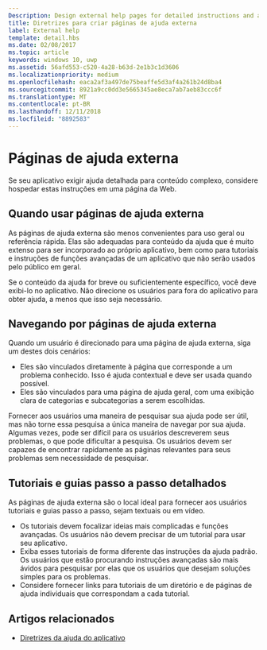```yaml
---
Description: Design external help pages for detailed instructions and advice about your app.
title: Diretrizes para criar páginas de ajuda externa
label: External help
template: detail.hbs
ms.date: 02/08/2017
ms.topic: article
keywords: windows 10, uwp
ms.assetid: 56afd553-c520-4a28-b63d-2e1b3c1d3606
ms.localizationpriority: medium
ms.openlocfilehash: eaca2af3a497de75beaffe5d3af4a261b24d8ba4
ms.sourcegitcommit: 8921a9cc0dd3e5665345ae8eca7ab7aeb83ccc6f
ms.translationtype: MT
ms.contentlocale: pt-BR
ms.lasthandoff: 12/11/2018
ms.locfileid: "8892583"
---
```

# <a name="external-help-pages"></a>Páginas de ajuda externa



Se seu aplicativo exigir ajuda detalhada para conteúdo complexo, considere hospedar estas instruções em uma página da Web.

## <a name="when-to-use-external-help-pages"></a>Quando usar páginas de ajuda externa

As páginas de ajuda externa são menos convenientes para uso geral ou referência rápida. Elas são adequadas para conteúdo da ajuda que é muito extenso para ser incorporado ao próprio aplicativo, bem como para tutoriais e instruções de funções avançadas de um aplicativo que não serão usados pelo público em geral.

Se o conteúdo da ajuda for breve ou suficientemente específico, você deve exibi-lo no aplicativo. Não direcione os usuários para fora do aplicativo para obter ajuda, a menos que isso seja necessário.

## <a name="navigating-external-help-pages"></a>Navegando por páginas de ajuda externa

Quando um usuário é direcionado para uma página de ajuda externa, siga um destes dois cenários:
-   Eles são vinculados diretamente à página que corresponde a um problema conhecido. Isso é ajuda contextual e deve ser usada quando possível.
-   Eles são vinculados para uma página de ajuda geral, com uma exibição clara de categorias e subcategorias a serem escolhidas.

Fornecer aos usuários uma maneira de pesquisar sua ajuda pode ser útil, mas não torne essa pesquisa a única maneira de navegar por sua ajuda. Algumas vezes, pode ser difícil para os usuários descreverem seus problemas, o que pode dificultar a pesquisa. Os usuários devem ser capazes de encontrar rapidamente as páginas relevantes para seus problemas sem necessidade de pesquisar.

## <a name="tutorials-and-detailed-walkthroughs"></a>Tutoriais e guias passo a passo detalhados

As páginas de ajuda externa são o local ideal para fornecer aos usuários tutoriais e guias passo a passo, sejam textuais ou em vídeo.
-   Os tutoriais devem focalizar ideias mais complicadas e funções avançadas. Os usuários não devem precisar de um tutorial para usar seu aplicativo.
-   Exiba esses tutoriais de forma diferente das instruções da ajuda padrão. Os usuários que estão procurando instruções avançadas são mais ávidos para pesquisar por elas que os usuários que desejam soluções simples para os problemas.
-   Considere fornecer links para tutoriais de um diretório e de páginas de ajuda individuais que correspondam a cada tutorial.

## <a name="related-articles"></a>Artigos relacionados

* [Diretrizes da ajuda do aplicativo](guidelines-for-app-help.md)
